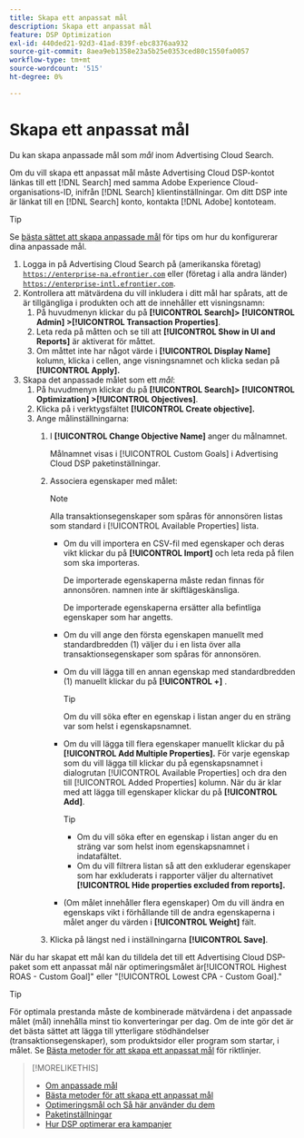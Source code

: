 ```yaml
---
title: Skapa ett anpassat mål
description: Skapa ett anpassat mål
feature: DSP Optimization
exl-id: 440ded21-92d3-41ad-839f-ebc8376aa932
source-git-commit: 8aea9eb1358e23a5b25e0353ced80c1550fa0057
workflow-type: tm+mt
source-wordcount: '515'
ht-degree: 0%

---
```


# Skapa ett anpassat mål

Du kan skapa anpassade mål som *mål* inom Advertising Cloud Search.

Om du vill skapa ett anpassat mål måste Advertising Cloud DSP-kontot länkas till ett [!DNL Search] med samma Adobe Experience Cloud-organisations-ID, inifrån [!DNL Search] klientinställningar. Om ditt DSP inte är länkat till en [!DNL Search] konto, kontakta [!DNL Adobe] kontoteam.

>[!TIP]
>
>Se [bästa sättet att skapa anpassade mål](custom-goal-best-practices.md) för tips om hur du konfigurerar dina anpassade mål.

1. Logga in på Advertising Cloud Search på (amerikanska företag) [`https://enterprise-na.efrontier.com`](https://enterprise-na.efrontier.com) eller (företag i alla andra länder) [`https://enterprise-intl.efrontier.com`](https://enterprise-intl.efrontier.com).
1. Kontrollera att mätvärdena du vill inkludera i ditt mål har spårats, att de är tillgängliga i produkten och att de innehåller ett visningsnamn:
   1. På huvudmenyn klickar du på **[!UICONTROL Search]> [!UICONTROL Admin] >[!UICONTROL Transaction Properties]**.
   1. Leta reda på måtten och se till att **[!UICONTROL Show in UI and Reports]** är aktiverat för måttet.
   1. Om måttet inte har något värde i **[!UICONTROL Display Name]** kolumn, klicka i cellen, ange visningsnamnet och klicka sedan på **[!UICONTROL Apply].**
1. Skapa det anpassade målet som ett *mål*:
   1. På huvudmenyn klickar du på **[!UICONTROL Search]> [!UICONTROL Optimization] >[!UICONTROL Objectives]**.
   1. Klicka på i verktygsfältet **[!UICONTROL Create objective].**
   1. Ange målinställningarna:
      1. I **[!UICONTROL Change Objective Name]** anger du målnamnet.

         Målnamnet visas i [!UICONTROL Custom Goals] i Advertising Cloud DSP paketinställningar.

      1. Associera egenskaper med målet:

         >[!NOTE]
         >
         > Alla transaktionsegenskaper som spåras för annonsören listas som standard i [!UICONTROL Available Properties] lista.

         * Om du vill importera en CSV-fil med egenskaper och deras vikt klickar du på **[!UICONTROL Import]** och leta reda på filen som ska importeras.

            De importerade egenskaperna måste redan finnas för annonsören. namnen inte är skiftlägeskänsliga.

            De importerade egenskaperna ersätter alla befintliga egenskaper som har angetts.

         * Om du vill ange den första egenskapen manuellt med standardbredden (1) väljer du i en lista över alla transaktionsegenskaper som spåras för annonsören.

         * Om du vill lägga till en annan egenskap med standardbredden (1) manuellt klickar du på **[!UICONTROL +]** .

            >[!TIP]
            >
            > Om du vill söka efter en egenskap i listan anger du en sträng var som helst i egenskapsnamnet.

         * Om du vill lägga till flera egenskaper manuellt klickar du på **[!UICONTROL Add Multiple Properties].** För varje egenskap som du vill lägga till klickar du på egenskapsnamnet i dialogrutan [!UICONTROL Available Properties] och dra den till [!UICONTROL Added Properties] kolumn. När du är klar med att lägga till egenskaper klickar du på **[!UICONTROL Add]**.

            >[!TIP]
            >
            >* Om du vill söka efter en egenskap i listan anger du en sträng var som helst inom egenskapsnamnet i indatafältet.
            >* Om du vill filtrera listan så att den exkluderar egenskaper som har exkluderats i rapporter väljer du alternativet **[!UICONTROL Hide properties excluded from reports].**


         * (Om målet innehåller flera egenskaper) Om du vill ändra en egenskaps vikt i förhållande till de andra egenskaperna i målet anger du värden i **[!UICONTROL Weight]** fält.
      1. Klicka på längst ned i inställningarna **[!UICONTROL Save]**.


När du har skapat ett mål kan du tilldela det till ett Advertising Cloud DSP-paket som ett anpassat mål när optimeringsmålet är[!UICONTROL Highest ROAS - Custom Goal]&quot; eller &quot;[!UICONTROL Lowest CPA - Custom Goal].&quot;

>[!TIP]
>
>För optimala prestanda måste de kombinerade mätvärdena i det anpassade målet (mål) innehålla minst tio konverteringar per dag. Om de inte gör det är det bästa sättet att lägga till ytterligare stödhändelser (transaktionsegenskaper), som produktsidor eller program som startar, i målet. Se [Bästa metoder för att skapa ett anpassat mål](custom-goal-best-practices.md) för riktlinjer.

>[!MORELIKETHIS]
>
>* [Om anpassade mål](custom-goal-about.md)
>* [Bästa metoder för att skapa ett anpassat mål](custom-goal-best-practices.md)
>* [Optimeringsmål och Så här använder du dem](optimization-goals.md)
>* [Paketinställningar](/help/dsp/campaign-management/packages/package-settings.md)
> * [Hur DSP optimerar era kampanjer](optimization-how-dsp-optimizes-campaigns.md)

